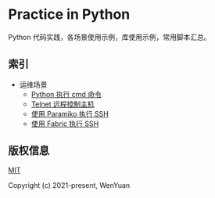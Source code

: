 # Practice in Python

Python 代码实践，各场景使用示例，库使用示例，常用脚本汇总。

## 索引

* 运维场景
  * [Python 执行 cmd 命令](/devops-case/subprocess_example.py)
  * [Telnet 远程控制主机](/devops-case/telnet_example.py)
  * [使用 Paramiko 执行 SSH](/devops-case/paramiko_example.py)
  * [使用 Fabric 执行 SSH](/devops-case/fabric_example.py)

## 版权信息

[MIT](https://opensource.org/licenses/MIT)

Copyright (c) 2021-present, WenYuan

